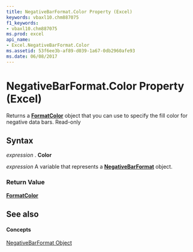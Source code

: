 ```yaml
---
title: NegativeBarFormat.Color Property (Excel)
keywords: vbaxl10.chm887075
f1_keywords:
- vbaxl10.chm887075
ms.prod: excel
api_name:
- Excel.NegativeBarFormat.Color
ms.assetid: 53f6ee3b-af89-d039-1a67-0db2960afe93
ms.date: 06/08/2017
---
```



# NegativeBarFormat.Color Property (Excel)

 Returns a **[FormatColor](Excel.FormatColor.md)** object that you can use to specify the fill color for negative data bars. Read-only


## Syntax

 _expression_ . **Color**

 _expression_ A variable that represents a **[NegativeBarFormat](Excel.NegativeBarFormat.md)** object.


### Return Value

 **[FormatColor](Excel.FormatColor.md)**


## See also


#### Concepts


[NegativeBarFormat Object](Excel.NegativeBarFormat.md)

